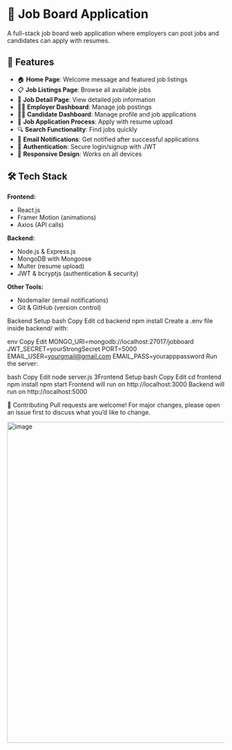 # 💼 Job Board Application

A full-stack job board web application where employers can post jobs and candidates can apply with resumes.

## 🚀 Features
- 🏠 **Home Page**: Welcome message and featured job listings  
- 📋 **Job Listings Page**: Browse all available jobs  
- 📄 **Job Detail Page**: View detailed job information  
- 🧑‍💼 **Employer Dashboard**: Manage job postings  
- 👩‍🎓 **Candidate Dashboard**: Manage profile and job applications  
- 📝 **Job Application Process**: Apply with resume upload  
- 🔍 **Search Functionality**: Find jobs quickly  
- 📧 **Email Notifications**: Get notified after successful applications  
- 🔐 **Authentication**: Secure login/signup with JWT  
- 📱 **Responsive Design**: Works on all devices  

## 🛠️ Tech Stack
**Frontend:**
- React.js  
- Framer Motion (animations)  
- Axios (API calls)  

**Backend:**
- Node.js & Express.js  
- MongoDB with Mongoose  
- Multer (resume upload)  
- JWT & bcryptjs (authentication & security)  

**Other Tools:**
- Nodemailer (email notifications)  
- Git & GitHub (version control)  

Backend Setup
bash
Copy
Edit
cd backend
npm install
Create a .env file inside backend/ with:

env
Copy
Edit
MONGO_URI=mongodb://localhost:27017/jobboard
JWT_SECRET=yourStrongSecret
PORT=5000
EMAIL_USER=yourgmail@gmail.com
EMAIL_PASS=yourapppassword
Run the server:

bash
Copy
Edit
node server.js
3️Frontend Setup
bash
Copy
Edit
cd frontend
npm install
npm start
Frontend will run on http://localhost:3000
Backend will run on http://localhost:5000


🤝 Contributing
Pull requests are welcome! For major changes, please open an issue first to discuss what you’d like to change.



<img width="875" height="744" alt="image" src="https://github.com/user-attachments/assets/8c4e9570-a3ce-498a-a267-adb2162260fd" />

